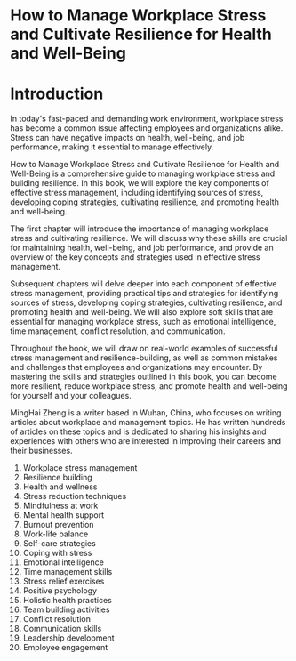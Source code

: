 # How to Manage Workplace Stress and Cultivate Resilience for Health and Well-Being

# Introduction

In today's fast-paced and demanding work environment, workplace stress has become a common issue affecting employees and organizations alike. Stress can have negative impacts on health, well-being, and job performance, making it essential to manage effectively.

How to Manage Workplace Stress and Cultivate Resilience for Health and Well-Being is a comprehensive guide to managing workplace stress and building resilience. In this book, we will explore the key components of effective stress management, including identifying sources of stress, developing coping strategies, cultivating resilience, and promoting health and well-being.

The first chapter will introduce the importance of managing workplace stress and cultivating resilience. We will discuss why these skills are crucial for maintaining health, well-being, and job performance, and provide an overview of the key concepts and strategies used in effective stress management.

Subsequent chapters will delve deeper into each component of effective stress management, providing practical tips and strategies for identifying sources of stress, developing coping strategies, cultivating resilience, and promoting health and well-being. We will also explore soft skills that are essential for managing workplace stress, such as emotional intelligence, time management, conflict resolution, and communication.

Throughout the book, we will draw on real-world examples of successful stress management and resilience-building, as well as common mistakes and challenges that employees and organizations may encounter. By mastering the skills and strategies outlined in this book, you can become more resilient, reduce workplace stress, and promote health and well-being for yourself and your colleagues.

MingHai Zheng is a writer based in Wuhan, China, who focuses on writing articles about workplace and management topics. He has written hundreds of articles on these topics and is dedicated to sharing his insights and experiences with others who are interested in improving their careers and their businesses.



1. Workplace stress management
2. Resilience building
3. Health and wellness
4. Stress reduction techniques
5. Mindfulness at work
6. Mental health support
7. Burnout prevention
8. Work-life balance
9. Self-care strategies
10. Coping with stress
11. Emotional intelligence
12. Time management skills
13. Stress relief exercises
14. Positive psychology
15. Holistic health practices
16. Team building activities
17. Conflict resolution
18. Communication skills
19. Leadership development
20. Employee engagement

